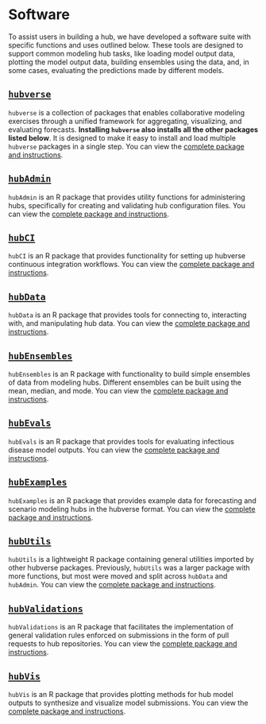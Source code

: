 # Software  

To assist users in building a hub, we have developed a software suite with specific functions and uses outlined below. These tools are designed to support common modeling hub tasks, like loading model output data, plotting the model output data, building ensembles using the data, and, in some cases, evaluating the predictions made by different models.  

## [`hubverse`](https://github.com/hubverse-org/hubverse)  

`hubverse` is a collection of packages that enables collaborative modeling exercises through a unified framework for aggregating, visualizing, and evaluating forecasts. **Installing `hubverse` also installs all the other packages listed below**. It is designed to make it easy to install and load multiple `hubverse` packages in a single step. You can view the [complete package and instructions](https://github.com/hubverse-org/hubverse).  

## [`hubAdmin`](https://github.com/hubverse-org/hubAdmin)  

`hubAdmin` is an R package that provides utility functions for administering hubs, specifically for creating and validating hub configuration files. You can view the [complete package and instructions](https://github.com/hubverse-org/hubAdmin).  

## [`hubCI`](https://github.com/hubverse-org/hubCI)  

`hubCI` is an R package that provides functionality for setting up hubverse continuous integration workflows. You can view the [complete package and instructions](https://github.com/hubverse-org/hubCI).  

## [`hubData`](https://github.com/hubverse-org/hubData)  

`hubData` is an R package that provides tools for connecting to, interacting with, and manipulating hub data. You can view the [complete package and instructions](https://github.com/hubverse-org/hubData).  

## [`hubEnsembles`](https://github.com/hubverse-org/hubEnsembles)  

`hubEnsembles` is an R package with functionality to build simple ensembles of data from modeling hubs. Different ensembles can be built using the mean, median, and mode. You can view the [complete package and instructions](https://github.com/hubverse-org/hubEnsembles).  

## [`hubEvals`](https://github.com/hubverse-org/hubEvals)  

`hubEvals` is an R package that provides tools for evaluating infectious disease model outputs. You can view the [complete package and instructions](https://github.com/hubverse-org/hubEvals).  

## [`hubExamples`](https://github.com/hubverse-org/hubExamples)  

`hubExamples` is an R package that provides example data for forecasting and scenario modeling hubs in the hubverse format. You can view the [complete package and instructions](https://github.com/hubverse-org/hubExamples).  

## [`hubUtils`](https://hubverse-org.github.io/hubUtils/)  

`hubUtils` is a lightweight R package containing general utilities imported by other hubverse packages. Previously, `hubUtils` was a larger package with more functions, but most were moved and split across `hubData` and `hubAdmin`. You can view the [complete package and instructions](https://github.com/hubverse-org/hubUtils).  

## [`hubValidations`](https://github.com/hubverse-org/hubValidations)  

`hubValidations` is an R package that facilitates the implementation of general validation rules enforced on submissions in the form of pull requests to hub repositories. You can view the [complete package and instructions](https://github.com/hubverse-org/hubValidations).  

## [`hubVis`](https://github.com/hubverse-org/hubVis)  

`hubVis` is an R package that provides plotting methods for hub model outputs to synthesize and visualize model submissions. You can view the [complete package and instructions](https://github.com/hubverse-org/hubVis).  


